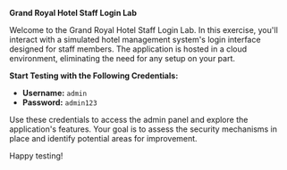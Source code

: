 **Grand Royal Hotel Staff Login Lab**

Welcome to the Grand Royal Hotel Staff Login Lab. In this exercise, you'll interact with a simulated hotel management system's login interface designed for staff members. The application is hosted in a cloud environment, eliminating the need for any setup on your part.

**Start Testing with the Following Credentials:**
- **Username:** `admin`
- **Password:** `admin123`

Use these credentials to access the admin panel and explore the application's features. Your goal is to assess the security mechanisms in place and identify potential areas for improvement.

Happy testing!